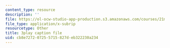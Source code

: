 ```yaml
---
content_type: resource
description: ''
file: https://ol-ocw-studio-app-production.s3.amazonaws.com/courses/21m-355-musical-improvisation-spring-2013/cb8e727207255715827deb322230a234_s31hXhmhUws.vtt
file_type: application/x-subrip
resourcetype: Other
title: 3play caption file
uid: cb8e7272-0725-5715-827d-eb322230a234
---
```


